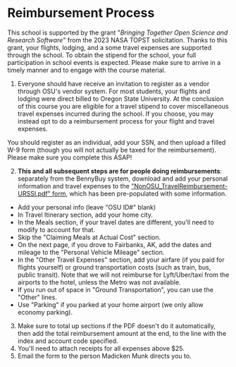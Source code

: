 # Reimbursement Process

This school is supported by the grant "_Bringing Together Open Science and Research Software_" from the 2023 NASA TOPST solicitation. Thanks to this grant, your flights, lodging, and a some travel expenses are supported through the school. 
To obtain the stipend for the school, your full participation in school
events is expected. Please make sure to arrive in a timely manner and to
engage with the course material. 

1. Everyone should have receive an invitation to register as a vendor through OSU's vendor system. 
For most students, your flights and lodging were direct billed to Oregon
State University. At the conclusion of this course you are eligible for a
travel stipend to cover miscellaneous travel expenses incurred during the
school.
If you choose, you may instead opt to do a reimbursement process for your flight and travel expenses. 
 
You should register as an individual, add your SSN, and then upload a filled W-9 form (though you will not actually be taxed for the reimbursement).
Please make sure you complete this ASAP!

2. **This and all subsequent steps are for people doing reimbursements**: 
separately from the BennyBuy system, download and add your personal
information and travel expenses to the
["NonOSU_TravelReimbursement-URSSI.pdf" form](./NonOSU_TravelReimbursement-URSSI.pdf), which has been pre-populated with some information. 
  - Add your personal info (leave "OSU ID#" blank)
  - In Travel Itinerary section, add your home city.  
  - In the Meals section, if your travel dates are different, you'll need to modify to account for that.
  - Skip the "Claiming Meals at Actual Cost" section.
  - On the next page, if you drove to Fairbanks, AK, add the dates and mileage to the "Personal Vehicle Mileage" section.
  - In the "Other Travel Expenses" section, add your airfare (if you paid for flights yourself) or ground transportation costs (such as train, bus, public transit). Note that we will not reimburse for Lyft/Uber/taxi from the airports to the hotel, unless the Metro was not available.
  - If you run out of space in "Ground Transportation", you can use the "Other" lines.
  - Use "Parking" if you parked at your home airport (we only allow economy parking).
3. Make sure to total up sections if the PDF doesn't do it automatically, then add the total reimbursement amount at the end, to the line with the index and account code specified.
4. You'll need to attach receipts for all expenses above $25. 
5. Email the form to the person Madicken Munk directs you to.  
